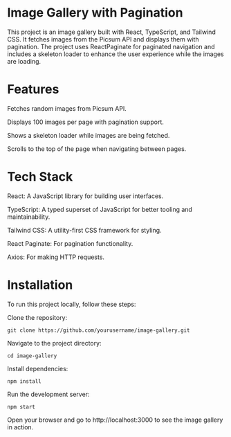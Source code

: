 # Image Gallery with Pagination

This project is an image gallery built with React, TypeScript, and Tailwind CSS. It fetches images from the Picsum API and displays them with pagination. The project uses ReactPaginate for paginated navigation and includes a skeleton loader to enhance the user experience while the images are loading.

# Features

Fetches random images from Picsum API.

Displays 100 images per page with pagination support.

Shows a skeleton loader while images are being fetched.

Scrolls to the top of the page when navigating between pages.

# Tech Stack

React: A JavaScript library for building user interfaces.

TypeScript: A typed superset of JavaScript for better tooling and maintainability.

Tailwind CSS: A utility-first CSS framework for styling.

React Paginate: For pagination functionality.

Axios: For making HTTP requests.

# Installation

  To run this project locally, follow these steps:

  Clone the repository:
  
    git clone https://github.com/yourusername/image-gallery.git

  Navigate to the project directory:

    cd image-gallery
    
  Install dependencies:

    npm install

  Run the development server:

    npm start

  Open your browser and go to http://localhost:3000 to see the image gallery in action.
